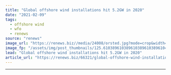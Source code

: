 ```yaml
---
title: "Global offshore wind installations hit 5.2GW in 2020"
date: "2021-02-09"
tags: 
  - offshore wind
  - wfo
  - renews
source: "renews"
image_url: "https://renews.biz//media/24008/orsted.jpg?mode=crop&width=770&heightratio=0.6103896103896103896103896104&slimmage=true"
image_fp: "/assets/img/post_thumbnails/125.6103896103896103896103896104&slimmage=true"
lead: "Global offshore wind installations hit 5.2GW in 2020"
article_url: "https://renews.biz/66321/global-offshore-wind-installations-hit-52gw-in-2020/"
---
```


---
